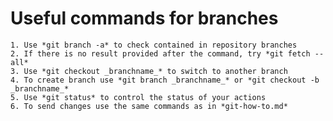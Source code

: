 # Useful commands for branches #
    1. Use *git branch -a* to check contained in repository branches  
    2. If there is no result provided after the command, try *git fetch --all*
    3. Use *git checkout _branchname_* to switch to another branch
    4. To create branch use *git branch _branchname_* or *git checkout -b _branchname_*
    5. Use *git status* to control the status of your actions
    6. To send changes use the same commands as in *git-how-to.md*